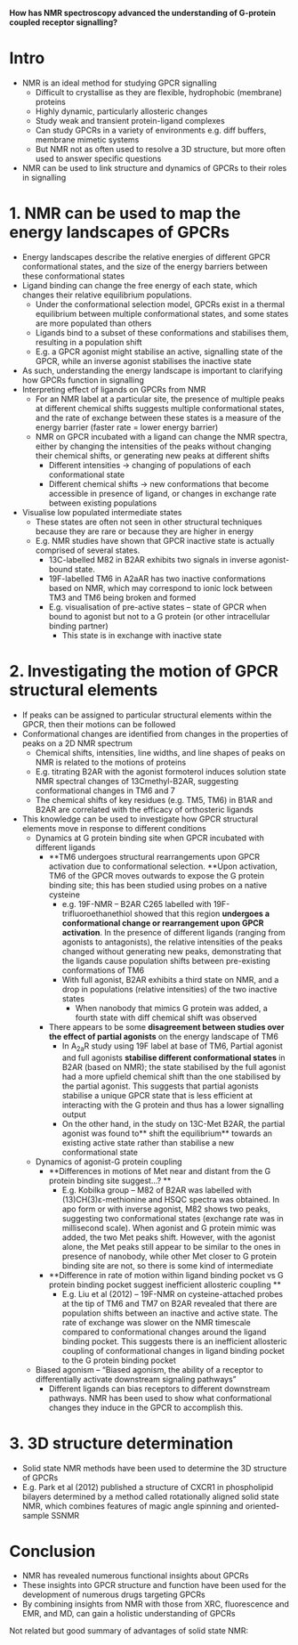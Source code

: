 **How has NMR spectroscopy advanced the understanding of G-protein coupled receptor signalling?**

# Intro

* NMR is an ideal method for studying GPCR signalling
    * Difficult to crystallise as they are flexible, hydrophobic (membrane) proteins 
    * Highly dynamic, particularly allosteric changes 
    * Study weak and transient protein-ligand complexes 
    * Can study GPCRs in a variety of environments e.g. diff buffers, membrane mimetic systems 
    * But NMR not as often used to resolve a 3D structure, but more often used to answer specific questions 
* NMR can be used to link structure and dynamics of GPCRs to their roles in signalling  

# 1. NMR can be used to map the energy landscapes of GPCRs 

* Energy landscapes describe the relative energies of different GPCR conformational states, and the size of the energy barriers between these conformational states 
* Ligand binding can change the free energy of each state, which changes their relative equilibrium populations. 
    * Under the conformational selection model, GPCRs exist in a thermal equilibrium between multiple conformational states, and some states are more populated than others
    * Ligands bind to a subset of these conformations and stabilises them, resulting in a population shift 
    * E.g. a GPCR agonist might stabilise an active, signalling state of the GPCR, while an inverse agonist stabilises the inactive state 
* As such, understanding the energy landscape is important to clarifying how GPCRs function in signalling 
* Interpreting effect of ligands on GPCRs from NMR 
    * For an NMR label at a particular site, the presence of multiple peaks at different chemical shifts suggests multiple conformational states, and the rate of exchange between these states is a measure of the energy barrier (faster rate = lower energy barrier) 
    * NMR on GPCR incubated with a ligand can change the NMR spectra, either by changing the intensities of the peaks without changing their chemical shifts, or generating new peaks at different shifts 
        * Different intensities -> changing of populations of each conformational state
        * Different chemical shifts -> new conformations that become accessible in presence of ligand, or changes in exchange rate between existing populations 
* Visualise low populated intermediate states 
    * These states are often not seen in other structural techniques because they are rare or because they are higher in energy 
    * E.g. NMR studies have shown that GPCR inactive state is actually comprised of several states. 
        * 13C-labelled M82 in B2AR exhibits two signals in inverse agonist-bound state. 
        * 19F-labelled TM6 in A2aAR has two inactive conformations based on NMR, which may correspond to ionic lock between TM3 and TM6 being broken and formed 
        * E.g. visualisation of pre-active states – state of GPCR when bound to agonist but not to a G protein (or other intracellular binding partner)
            * This state is in exchange with inactive state 

# 2. Investigating the motion of GPCR structural elements

* If peaks can be assigned to particular structural elements within the GPCR, then their motions can be followed 
* Conformational changes are identified from changes in the properties of peaks on a 2D NMR spectrum 
    * Chemical shifts, intensities, line widths, and line shapes of peaks on NMR is related to the motions of proteins 
    * E.g. titrating B2AR with the agonist formoterol induces solution state NMR spectral changes of 13Cmethyl-B2AR, suggesting conformational changes in TM6 and 7 
    * The chemical shifts of key residues (e.g. TM5, TM6) in B1AR and B2AR are correlated with the efficacy of orthosteric ligands 
* This knowledge can be used to investigate how GPCR structural elements move in response to different conditions 
    * Dynamics at G protein binding site when GPCR incubated with different ligands 
        * **TM6 undergoes structural rearrangements upon GPCR activation due to conformational selection. **Upon activation, TM6 of the GPCR moves outwards to expose the G protein binding site; this has been studied using probes on a native cysteine
            * e.g. 19F-NMR – B2AR C265 labelled with 19F-trifluoroethanethiol showed that this region **undergoes a conformational change or rearrangement upon GPCR activation**. In the presence of different ligands (ranging from agonists to antagonists), the relative intensities of the peaks changed without generating new peaks, demonstrating that the ligands cause population shifts between pre-existing conformations of TM6 
            * With full agonist, B2AR exhibits a third state on NMR, and a drop in populations (relative intensities) of the two inactive states 
                * When nanobody that mimics G protein was added, a fourth state with diff chemical shift was observed 
        * There appears to be some **disagreement between studies over the effect of partial agonists** on the energy landscape of TM6 
            * In A<sub>2a</sub>R study using 19F label at base of TM6, Partial agonist and full agonists **stabilise different conformational states** in B2AR (based on NMR); the state stabilised by the full agonist had a more upfield chemical shift than the one stabilised by the partial agonist. This suggests that partial agonists stabilise a unique GPCR state that is less efficient at interacting with the G protein and thus has a lower signalling output 
            * On the other hand, in the study on 13C-Met B2AR, the partial agonist was found to** shift the equilibrium** towards an existing active state rather than stabilise a new conformational state 
    * Dynamics of agonist-G protein coupling 
        * **Differences in motions of Met near and distant from the G protein binding site suggest…? **
            * E.g. Kobilka group – M82 of B2AR was labelled with (13)CH(3)ε-methionine and HSQC spectra was obtained. In apo form or with inverse agonist, M82 shows two peaks, suggesting two conformational states (exchange rate was in millisecond scale). When agonist and G protein mimic was added, the two Met peaks shift. However, with the agonist alone, the Met peaks still appear to be similar to the ones in presence of nanobody, while other Met closer to G protein binding site are not, so there is some kind of intermediate 
        * **Difference in rate of motion within ligand binding pocket vs G protein binding pocket suggest inefficient allosteric coupling **
            * E.g. Liu et al (2012) – 19F-NMR on cysteine-attached probes at the tip of TM6 and TM7 on B2AR revealed that there are population shifts between an inactive and active state. The rate of exchange was slower on the NMR timescale compared to conformational changes around the ligand binding pocket. This suggests there is an inefficient allosteric coupling of conformational changes in ligand binding pocket to the G protein binding pocket 
    * Biased agonism – “Biased agonism, the ability of a receptor to differentially activate downstream signaling pathways” 
        * Different ligands can bias receptors to different downstream pathways. NMR has been used to show what conformational changes they induce in the GPCR to accomplish this. 

# 3. 3D structure determination 

* Solid state NMR methods have been used to determine the 3D structure of GPCRs
* E.g. Park et al (2012) published a structure of CXCR1 in phospholipid bilayers determined by a method called rotationally aligned solid state NMR, which combines features of magic angle spinning and oriented-sample SSNMR 

# Conclusion 

* NMR has revealed numerous functional insights about GPCRs
* These insights into GPCR structure and function have been used for the development of numerous drugs targeting GPCRs 
* By combining insights from NMR with those from XRC, fluorescence and EMR, and MD, can gain a holistic understanding of GPCRs 

Not related but good summary of advantages of solid state NMR: 

